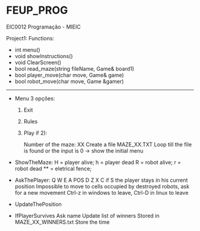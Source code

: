 # FEUP_PROG
EIC0012 Programação - MIEIC

Project1:
Functions:
- int menu()
- void showInstructions()
- void ClearScreen()
- bool read_maze(string fileName, Game& board1)
- bool player_move(char move, Game& game) 
- bool robot_move(char move, Game &gamer)

--------------------------
- Menu 3 opções:
    1) Exit
    2) Rules
    3) Play
        if 2):
        
          Number of the maze: XX
          Create a file MAZE_XX.TXT
          Loop till the file is found or the input is 0 -> show the initial menu
          
- ShowTheMaze:
  H = player alive; h = player dead
  R = robot alive; r = robot dead
  ** = eletrical fence;
 
- AskThePlayer:
        Q  W  E
        A POS D
        Z  X  C
   if S the player stays in his current position
   Impossible to move to cells occupied by destroyed robots, ask for a new movement
   Ctrl-z in windows to leave, Ctrl-D in linux to leave
   
 - UpdateThePosition




 - IfPlayerSurvives
    Ask name
    Update list of winners
    Stored in MAZE_XX_WINNERS.txt
    Store the time
